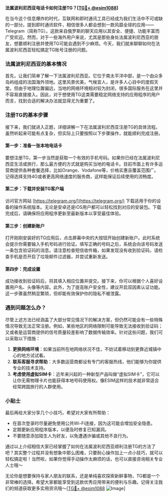 **法属波利尼西亚电话卡如何注册TG？[[TG💪+ @esim1088](https://t.me/s/esim1088)]**

在当今这个信息爆炸的时代，互联网和即时通讯工具已经成为我们生活中不可或缺的一部分。提到即时通讯软件，相信很多人都会想到一款风靡全球的应用——Telegram（简称TG）。这款来自俄罗斯的聊天应用以其安全、便捷、功能丰富而广受欢迎。然而，对于一些海外用户来说，尤其是那些身处法属波利尼西亚的朋友，想要顺利注册并使用TG可能会遇到不少麻烦。今天，我们就来聊聊如何在法属波利尼西亚轻松搞定TG账号注册的问题。

### 法属波利尼西亚的基本情况

首先，让我们简单了解一下法属波利尼西亚。它位于南太平洋中部，是一个由众多岛屿组成的法国海外领地。这里风景优美，气候宜人，是许多人心目中的度假天堂。但由于地理位置偏远，当地的网络环境相对较为封闭，很多国际服务在这里并不容易直接接入。因此，对于想使用TG这类需要稳定网络支持的应用程序的用户而言，找到合适的解决办法就显得尤为重要了。

### 注册TG的基本步骤

接下来，我们就进入正题，详细讲解一下在法属波利尼西亚注册TG的具体流程。虽然听起来可能有点复杂，但实际上只要按照以下步骤操作，就能顺利完成注册。

#### 第一步：准备一张本地电话卡
要想注册TG，第一步当然是获取一个有效的手机号码。如果你已经在法属波利尼西亚生活或旅行，那么最方便的方式就是购买当地的电话卡。目前市面上有许多运营商提供各种套餐选择，比如Orange、Vodafone等，价格实惠且覆盖范围广。记得选择支持4G或者更高网络速度的服务商，这样能保证后续使用的流畅度。

#### 第二步：下载并安装TG客户端
访问官方网站 [https://telegram.org/](https://telegram.org/) 下载适用于你的设备的操作系统版本。无论是安卓还是iOS用户都可以轻松找到对应的安装包。下载完成后，请确保将应用程序更新至最新版本以享受最佳体验。

#### 第三步：创建新账户
打开刚刚安装好的TG应用后，点击屏幕中央的大按钮开始创建新账户。此时系统会提示你需要输入手机号码进行验证。填写正确的号码之后，系统会向该号码发送一条包含验证码的消息。请注意检查短信收件箱，如果发现没有收到验证码，请检查手机是否开启了垃圾邮件过滤器，并尝试重新发送。

#### 第四步：完成设置
成功接收到验证码后，将其填入相应位置并提交。接下来，你可以根据个人喜好设置用户名、头像等内容。此外，为了提高账户安全性，建议开启双因素认证功能。这一步骤虽然稍显繁琐，但却能有效保护你的隐私不被泄露。

### 遇到问题怎么办？

尽管上述方法已经涵盖了大部分常见情况下的解决方案，但仍然可能会有一些特殊情况导致无法正常注册。例如，某些地区的网络限制可能导致无法接收到验证码；又或者是运营商提供的信号质量较差影响了数据传输效率。针对这些问题，我们可以采取以下措施：

1. **更换网络环境**：如果当前所在地网络状况不佳，不妨试着移动到更靠近城镇中心的地方试试看。
2. **联系客服寻求帮助**：大多数运营商都设有专门的客服热线，他们能够为你提供专业的技术支持。
3. **考虑使用虚拟SIM卡**：近年来兴起的一种新型产品叫做“虚拟SIM卡”，它可以让你无需物理卡片也能获得本地号码使用权。像ESIM这样的技术就非常适合经常跨国旅行的人群使用。

### 小贴士

最后再给大家分享几个小技巧，希望对大家有所帮助：
- 在首次登录时尽量避免使用公共Wi-Fi连接，因为这可能会增加安全隐患。
- 定期更新应用程序版本，以便及时修复已知漏洞。
- 不要随意添加陌生人为好友，以免遭遇诈骗或其他不良行为。

通过以上介绍相信大家已经掌握了如何在法属波利尼西亚顺利注册TG的方法了吧？其实整个过程并没有想象中那么困难，只要耐心操作加上一点小技巧，就可以轻松搞定啦！当然啦，如果你觉得手动操作太麻烦的话，也可以直接咨询相关专业人士哦～

无论你是想要保持与家人朋友的联系，还是单纯喜欢探索新鲜事物，TG都是一个非常棒的选择。希望大家都能享受到这款优秀应用带来的便利与乐趣。记得关注我们的频道获取更多实用资讯哦～[[TG💪+ @esim1088](https://t.me/s/esim1088) ![Image](https://i.postimg.cc/4NQfJmqS/Snipaste-2025-05-13-00-14-12.png)]